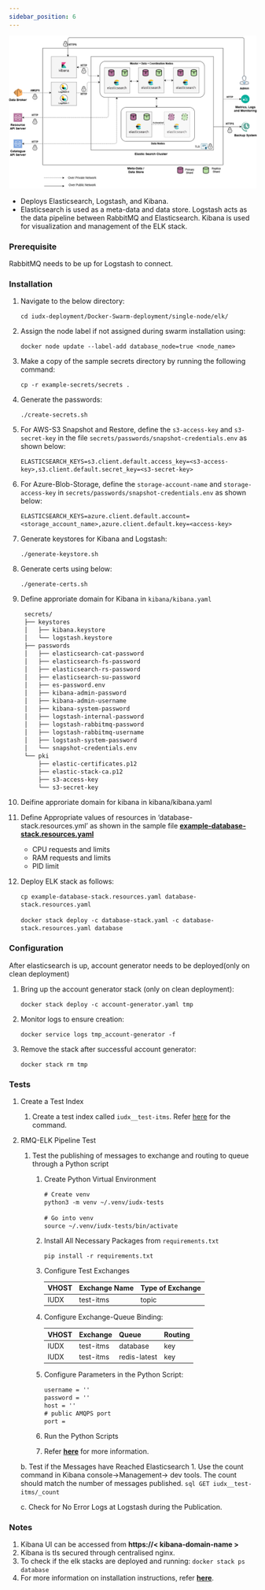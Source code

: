 ```yaml
---
sidebar_position: 6
---
```

<div style={{textAlign: 'center'}}>

![Architecture](../../../resources/auth/ElasticStack-arch.png)
</div>

+ Deploys Elasticsearch, Logstash, and Kibana. 
+ Elasticsearch is used as a meta-data and data store. Logstash acts as the data pipeline between RabbitMQ and Elasticsearch. Kibana is used for visualization and management of the ELK stack.

### Prerequisite

RabbitMQ needs to be up for Logstash to connect.

### Installation

1. Navigate to the below directory:

    ```
    cd iudx-deployment/Docker-Swarm-deployment/single-node/elk/
    ```

2. Assign the node label if not assigned during swarm installation using:

    ```
    docker node update --label-add database_node=true <node_name>
    ```

3. Make a copy of the sample secrets directory by running the following command:

    ```
    cp -r example-secrets/secrets .
    ```

4. Generate the passwords:

    ```
    ./create-secrets.sh
    ```

5. For AWS-S3 Snapshot and Restore, define the `s3-access-key` and `s3-secret-key` in the file `secrets/passwords/snapshot-credentials.env` as shown below:

    ```env
    ELASTICSEARCH_KEYS=s3.client.default.access_key=<s3-access-key>,s3.client.default.secret_key=<s3-secret-key>
    ```
    

6. For Azure-Blob-Storage, define the `storage-account-name` and `storage-access-key` in `secrets/passwords/snapshot-credentials.env` as shown below:

    ```env
    ELASTICSEARCH_KEYS=azure.client.default.account=<storage_account_name>,azure.client.default.key=<access-key>
    ```

7. Generate keystores for Kibana and Logstash:

    ```
    ./generate-keystore.sh
    ```

8. Generate certs using below:

    ```
    ./generate-certs.sh
    ```

9. Define approriate domain for Kibana in `kibana/kibana.yaml`
   
   ```
    secrets/
    ├── keystores
    │   ├── kibana.keystore
    │   └── logstash.keystore
    ├── passwords
    │   ├── elasticsearch-cat-password
    │   ├── elasticsearch-fs-password
    │   ├── elasticsearch-rs-password
    │   ├── elasticsearch-su-password
    │   ├── es-password.env
    │   ├── kibana-admin-password
    │   ├── kibana-admin-username
    │   ├── kibana-system-password
    │   ├── logstash-internal-password
    │   ├── logstash-rabbitmq-password
    │   ├── logstash-rabbitmq-username
    │   ├── logstash-system-password
    │   └── snapshot-credentials.env
    └── pki
        ├── elastic-certificates.p12
        ├── elastic-stack-ca.p12
        ├── s3-access-key
        └── s3-secret-key
   ```


10. Deifine approriate domain for kibana in kibana/kibana.yaml

11. Define Appropriate values of resources in ‘database-stack.resources.yml’ as shown in the sample file **[example-database-stack.resources.yaml](https://github.com/datakaveri/iudx-deployment/blob/5.0.0/Docker-Swarm-deployment/single-node/elk/example-database-stack.resources.yaml)**

    + CPU requests and limits
    + RAM requests and limits
    + PID limit
    

12. Deploy ELK stack as follows:

    ```
    cp example-database-stack.resources.yaml database-stack.resources.yaml

    docker stack deploy -c database-stack.yaml -c database-stack.resources.yaml database
    ```

### Configuration

After elasticsearch is up, account generator needs to be deployed(only on clean deployment)

1.  Bring up the account generator stack (only on clean deployment): 

    ```
    docker stack deploy -c account-generator.yaml tmp
    ```

2.  Monitor logs to ensure creation:
    ```
    docker service logs tmp_account-generator -f
    ```

3. Remove the stack after successful account generator:
    ```
    docker stack rm tmp
    ```

### Tests

1. Create a Test Index
   1. Create a test index called `iudx__test-itms`. Refer [here](https://github.com/datakaveri/iudx-deployment/blob/5.0.0/K8s-deployment/Charts/elk/tests/create-index.txt) for the command.

2. RMQ-ELK Pipeline Test

    1. Test the publishing of messages to exchange and routing to queue through a Python script

       1. Create Python Virtual Environment
          ```
          # Create venv
          python3 -m venv ~/.venv/iudx-tests

          # Go into venv
          source ~/.venv/iudx-tests/bin/activate
          ```

       2. Install All Necessary Packages from `requirements.txt`
          ```
          pip install -r requirements.txt
          ```

       3. Configure Test Exchanges

          | VHOST | Exchange Name | Type of Exchange |
          |-------|---------------|------------------|
          | IUDX  | test-itms      | topic            |

       4. Configure Exchange-Queue Binding:

          | VHOST | Exchange   | Queue     | Routing   |
          |-------|------------|-----------|-----------|
          | IUDX  | test-itms  | database  | key       |
          | IUDX  | test-itms  | redis-latest | key     |

       5. Configure Parameters in the Python Script:
          ```
          username = ''
          password = ''
          host = ''
          # public AMQPS port 
          port = 
          ```

       6. Run the Python Scripts

       7. Refer **[here](https://github.com/datakaveri/iudx-deployment/tree/5.0.0/K8s-deployment/Charts/databroker/tests)** for more information.

    b. Test if the Messages have Reached Elasticsearch
       1. Use the count command in Kibana console->Management-> dev tools. The count should match the number of messages published.
         ```sql
         GET iudx__test-itms/_count
         ```

    c. Check for No Error Logs at Logstash during the Publication.

### Notes
 1. Kibana UI can be accessed from **https://< kibana-domain-name >** 
 2. Kibana is tls secured through centralised nginx.
 3. To check if the elk stacks are deployed and running: `docker stack ps database`
 4. For more information on installation instructions, refer **[here](https://github.com/datakaveri/iudx-deployment/tree/5.0.0/Docker-Swarm-deployment/single-node/elk)**.
